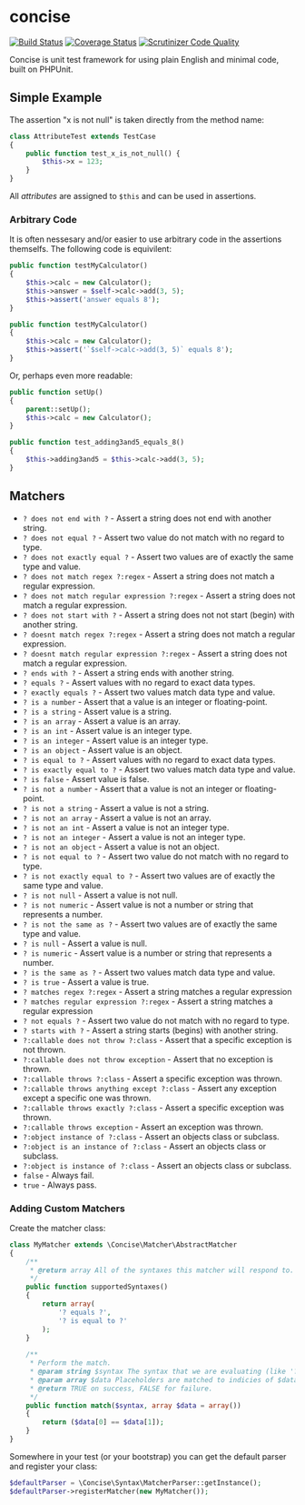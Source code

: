 concise
=======

[![Build Status](https://travis-ci.org/elliotchance/concise.svg?branch=master)](https://travis-ci.org/elliotchance/concise) [![Coverage Status](https://img.shields.io/coveralls/elliotchance/concise.svg)](https://coveralls.io/r/elliotchance/concise?branch=master)
[![Scrutinizer Code Quality](https://scrutinizer-ci.com/g/elliotchance/concise/badges/quality-score.png?b=master)](https://scrutinizer-ci.com/g/elliotchance/concise/?branch=master)

Concise is unit test framework for using plain English and minimal code, built on PHPUnit.

Simple Example
--------------

The assertion "x is not null" is taken directly from the method name:

```php
class AttributeTest extends TestCase
{
	public function test_x_is_not_null() {
		$this->x = 123;
	}
}
```

All _attributes_ are assigned to `$this` and can be used in assertions.

### Arbitrary Code

It is often nessesary and/or easier to use arbitrary code in the assertions themselfs. The following code is equivilent:

```php
public function testMyCalculator()
{
	$this->calc = new Calculator();
	$this->answer = $self->calc->add(3, 5);
	$this->assert('answer equals 8');
}
```

```php
public function testMyCalculator()
{
	$this->calc = new Calculator();
	$this->assert('`$self->calc->add(3, 5)` equals 8');
}
```

Or, perhaps even more readable:

```php
public function setUp()
{
	parent::setUp();
	$this->calc = new Calculator();
}

public function test_adding3and5_equals_8()
{
	$this->adding3and5 = $this->calc->add(3, 5);
}
```

Matchers
--------

<!-- start matchers -->

* `? does not end with ?` - Assert a string does not end with another string.
* `? does not equal ?` - Assert two value do not match with no regard to type.
* `? does not exactly equal ?` - Assert two values are of exactly the same type and value.
* `? does not match regex ?:regex` - Assert a string does not match a regular expression.
* `? does not match regular expression ?:regex` - Assert a string does not match a regular expression.
* `? does not start with ?` - Assert a string does not not start (begin) with another string.
* `? doesnt match regex ?:regex` - Assert a string does not match a regular expression.
* `? doesnt match regular expression ?:regex` - Assert a string does not match a regular expression.
* `? ends with ?` - Assert a string ends with another string.
* `? equals ?` - Assert values with no regard to exact data types.
* `? exactly equals ?` - Assert two values match data type and value.
* `? is a number` - Assert that a value is an integer or floating-point.
* `? is a string` - Assert value is a string.
* `? is an array` - Assert a value is an array.
* `? is an int` - Assert value is an integer type.
* `? is an integer` - Assert value is an integer type.
* `? is an object` - Assert value is an object.
* `? is equal to ?` - Assert values with no regard to exact data types.
* `? is exactly equal to ?` - Assert two values match data type and value.
* `? is false` - Assert value is false.
* `? is not a number` - Assert that a value is not an integer or floating-point.
* `? is not a string` - Assert a value is not a string.
* `? is not an array` - Assert a value is not an array.
* `? is not an int` - Assert a value is not an integer type.
* `? is not an integer` - Assert a value is not an integer type.
* `? is not an object` - Assert a value is not an object.
* `? is not equal to ?` - Assert two value do not match with no regard to type.
* `? is not exactly equal to ?` - Assert two values are of exactly the same type and value.
* `? is not null` - Assert a value is not null.
* `? is not numeric` - Assert value is not a number or string that represents a number.
* `? is not the same as ?` - Assert two values are of exactly the same type and value.
* `? is null` - Assert a value is null.
* `? is numeric` - Assert value is a number or string that represents a number.
* `? is the same as ?` - Assert two values match data type and value.
* `? is true` - Assert a value is true.
* `? matches regex ?:regex` - Assert a string matches a regular expression
* `? matches regular expression ?:regex` - Assert a string matches a regular expression
* `? not equals ?` - Assert two value do not match with no regard to type.
* `? starts with ?` - Assert a string starts (begins) with another string.
* `?:callable does not throw ?:class` - Assert that a specific exception is not thrown.
* `?:callable does not throw exception` - Assert that no exception is thrown.
* `?:callable throws ?:class` - Assert a specific exception was thrown.
* `?:callable throws anything except ?:class` - Assert any exception except a specific one was thrown.
* `?:callable throws exactly ?:class` - Assert a specific exception was thrown.
* `?:callable throws exception` - Assert an exception was thrown.
* `?:object instance of ?:class` - Assert an objects class or subclass.
* `?:object is an instance of ?:class` - Assert an objects class or subclass.
* `?:object is instance of ?:class` - Assert an objects class or subclass.
* `false` - Always fail.
* `true` - Always pass.

<!-- end matchers -->

### Adding Custom Matchers

Create the matcher class:

```php
class MyMatcher extends \Concise\Matcher\AbstractMatcher
{
	/**
	 * @return array All of the syntaxes this matcher will respond to.
	 */
	public function supportedSyntaxes()
	{
		return array(
			'? equals ?',
			'? is equal to ?'
		);
	}
	
	/**
	 * Perform the match.
	 * @param string $syntax The syntax that we are evaluating (like '? equals ?').
	 * @param array $data Placeholders are matched to indicies of $data.
	 * @return TRUE on success, FALSE for failure.
	 */
	public function match($syntax, array $data = array())
	{
		return ($data[0] == $data[1]);
	}
}
```

Somewhere in your test (or your bootstrap) you can get the default parser and register your class:

```php
$defaultParser = \Concise\Syntax\MatcherParser::getInstance();
$defaultParser->registerMatcher(new MyMatcher());
```
